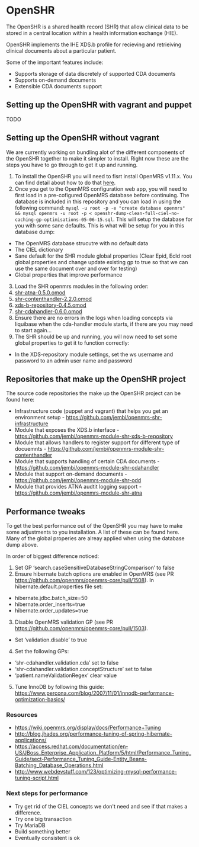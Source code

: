 # OpenSHR

The OpenSHR is a shared health record (SHR) that allow clinical data to be stored in a central location within a health information exchange (HIE).

OpenSHR implements the IHE XDS.b profile for recieving and retrieiving clinical documents about a particular patient.

Some of the important features include:

* Supports storage of data discretely of supported CDA documents
* Supports on-demand documents
* Extensible CDA documents support

## Setting up  the OpenSHR with vagrant and puppet

TODO

## Setting up the OpenSHR without vagrant

We are currently working on bundling alot of the different components of the OpenSHR together to make it simpler to install. Right now these are the steps you have to go through to get it up and running.

1. To install the OpenSHR you will need to fisrt install OpenMRS v1.11.x. You can find detail about how to do that [here](https://wiki.openmrs.org/display/docs/Installing+OpenMRS).
2. Once you get to the OpenMRS configuration web app, you will need to first load in a pre-cofigured OpenMRS database before continuing. The database is included in this repository and you can load in using the following command: `mysql -u root -p -e "create database openmrs" && mysql openmrs -u root -p < openshr-dump-clean-full-ciel-no-caching-gp-optimisations-05-06-15.sql`. This will setup the database for you with some sane defaults. This is what will be setup for you in this database dump:
  * The OpenMRS database strucutre with no default data
  * The CIEL dictionary
  * Sane default for the SHR module global properties (Clear Epid, EcId root global properties and change update existing gp to true so that we can use the same document over and over for testing)
  * Global properties that improve performance
3. Load the SHR openmrs modules in the following order:
  1. [shr-atna-0.5.0.omod](https://github.com/jembi/openmrs-module-shr-atna/releases)
  2. [shr-contenthandler-2.2.0.omod](https://github.com/jembi/openmrs-module-shr-contenthandler/releases)
  3. [xds-b-repository-0.4.5.omod](https://github.com/jembi/openmrs-module-shr-xds-b-repository/releases)
  4. [shr-cdahandler-0.6.0.omod](https://github.com/jembi/openmrs-module-shr-cdahandler/releases)
4. Ensure there are no errors in the logs when loading concepts via liquibase when the cda-handler module starts, if there are you may need to start again...
5. The SHR should be up and running, you will now need to set some global properties to get it to function correctly:
  * In the XDS-repository module settings, set the ws username and password to an admin user name and password

## Repositories that make up the OpenSHR project

The source code repositories the make up the OpenSHR project can be found here:

* Infrastructure code (puppet and vagrant) that helps you get an environment setup - https://github.com/jembi/openmrs-shr-infrastructure
* Module that exposes the XDS.b interface - https://github.com/jembi/openmrs-module-shr-xds-b-repository
* Module that allows handlers to register support for different type of docuemnts - https://github.com/jembi/openmrs-module-shr-contenthandler
* Module that supports handling of certain CDA documents - https://github.com/jembi/openmrs-module-shr-cdahandler
* Module that support on-demand documents - https://github.com/jembi/openmrs-module-shr-odd
* Module that provides ATNA audtit logging support - https://github.com/jembi/openmrs-module-shr-atna

## Performance tweaks

To get the best performance out of the OpenSHR you may have to make some adjustments to you installation. A list of these can be found here. Many of the global properies are alreay applied when using the database dump above.

In order of biggest difference noticed:

1. Set GP ‘search.caseSensitiveDatabaseStringComparison’ to false
2. Ensure hibernate batch options are enabled in OpenMRS (see PR https://github.com/openmrs/openmrs-core/pull/1508). In hibernate.default.properties file set:
  * hibernate.jdbc.batch_size=50
  * hibernate.order_inserts=true
  * hibernate.order_updates=true
3. Disable OpenMRS validation GP (see PR https://github.com/openmrs/openmrs-core/pull/1503).
  * Set ‘validation.disable’ to true
4. Set the following GPs:
  * ‘shr-cdahandler.validation.cda’ set to false
  * ‘shr-cdahandler.validation.conceptStructure’ set to false
  * ‘patient.nameValidationRegex’ clear value
5. Tune InnoDB by following this guide:
https://www.percona.com/blog/2007/11/01/innodb-performance-optimization-basics/

### Resources

* https://wiki.openmrs.org/display/docs/Performance+Tuning
* http://blog.jhades.org/performance-tuning-of-spring-hibernate-applications/
* https://access.redhat.com/documentation/en-US/JBoss_Enterprise_Application_Platform/5/html/Performance_Tuning_Guide/sect-Performance_Tuning_Guide-Entity_Beans-Batching_Database_Operations.html
* http://www.webdevstuff.com/123/optimizing-mysql-performance-tuning-script.html

### Next steps for performance

* Try get rid of the CIEL concepts we don't need and see if that makes a difference.
* Try one big transaction
* Try MariaDB
* Build something better
* Eventually consistent is ok
